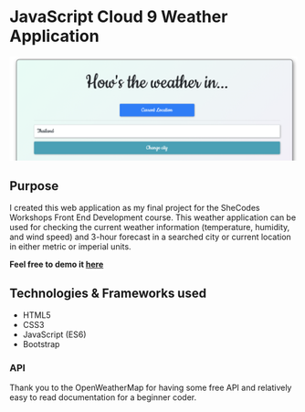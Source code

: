 # JavaScript Cloud 9 Weather Application 

![Image](search-form.png?raw=true)


## Purpose

I created this web application as my final project for the SheCodes Workshops Front End Development course. This weather application can be used for checking the current weather information (temperature, humidity, and wind speed) and 3-hour forecast in a searched city or current location in either metric or imperial units.

**Feel free to demo it [here](https://elated-minsky-3dd5c7.netlify.app)**

## Technologies & Frameworks used

- HTML5
- CSS3
- JavaScript (ES6)
- Bootstrap 

### API 

Thank you to the OpenWeatherMap for having some free API and relatively easy to read documentation for a beginner coder.
